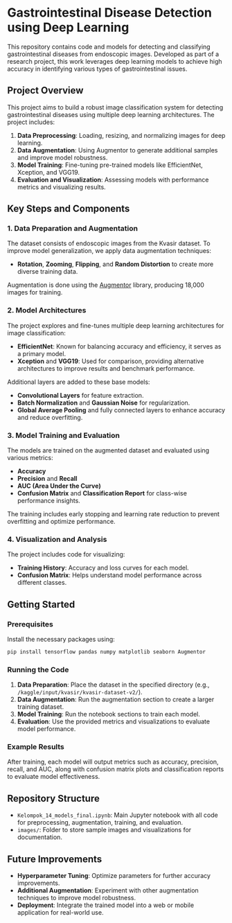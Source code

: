 # Gastrointestinal Disease Detection using Deep Learning

This repository contains code and models for detecting and classifying gastrointestinal diseases from endoscopic images. Developed as part of a research project, this work leverages deep learning models to achieve high accuracy in identifying various types of gastrointestinal issues.

## Project Overview

This project aims to build a robust image classification system for detecting gastrointestinal diseases using multiple deep learning architectures. The project includes:
1. **Data Preprocessing**: Loading, resizing, and normalizing images for deep learning.
2. **Data Augmentation**: Using Augmentor to generate additional samples and improve model robustness.
3. **Model Training**: Fine-tuning pre-trained models like EfficientNet, Xception, and VGG19.
4. **Evaluation and Visualization**: Assessing models with performance metrics and visualizing results.

## Key Steps and Components

### 1. Data Preparation and Augmentation

The dataset consists of endoscopic images from the Kvasir dataset. To improve model generalization, we apply data augmentation techniques:
- **Rotation**, **Zooming**, **Flipping**, and **Random Distortion** to create more diverse training data.

Augmentation is done using the [Augmentor](https://augmentor.readthedocs.io/en/master/) library, producing 18,000 images for training.

### 2. Model Architectures

The project explores and fine-tunes multiple deep learning architectures for image classification:
- **EfficientNet**: Known for balancing accuracy and efficiency, it serves as a primary model.
- **Xception** and **VGG19**: Used for comparison, providing alternative architectures to improve results and benchmark performance.

Additional layers are added to these base models:
- **Convolutional Layers** for feature extraction.
- **Batch Normalization** and **Gaussian Noise** for regularization.
- **Global Average Pooling** and fully connected layers to enhance accuracy and reduce overfitting.

### 3. Model Training and Evaluation

The models are trained on the augmented dataset and evaluated using various metrics:
- **Accuracy**
- **Precision** and **Recall**
- **AUC (Area Under the Curve)**
- **Confusion Matrix** and **Classification Report** for class-wise performance insights.

The training includes early stopping and learning rate reduction to prevent overfitting and optimize performance.

### 4. Visualization and Analysis

The project includes code for visualizing:
- **Training History**: Accuracy and loss curves for each model.
- **Confusion Matrix**: Helps understand model performance across different classes.

## Getting Started

### Prerequisites

Install the necessary packages using:
```bash
pip install tensorflow pandas numpy matplotlib seaborn Augmentor
```

### Running the Code

1. **Data Preparation**: Place the dataset in the specified directory (e.g., `/kaggle/input/kvasir/kvasir-dataset-v2/`).
2. **Data Augmentation**: Run the augmentation section to create a larger training dataset.
3. **Model Training**: Run the notebook sections to train each model.
4. **Evaluation**: Use the provided metrics and visualizations to evaluate model performance.

### Example Results

After training, each model will output metrics such as accuracy, precision, recall, and AUC, along with confusion matrix plots and classification reports to evaluate model effectiveness.

## Repository Structure

- `Kelompok_14_models_final.ipynb`: Main Jupyter notebook with all code for preprocessing, augmentation, training, and evaluation.
- `images/`: Folder to store sample images and visualizations for documentation.

## Future Improvements

- **Hyperparameter Tuning**: Optimize parameters for further accuracy improvements.
- **Additional Augmentation**: Experiment with other augmentation techniques to improve model robustness.
- **Deployment**: Integrate the trained model into a web or mobile application for real-world use.

